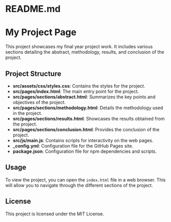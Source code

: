 # README.md

# My Project Page

This project showcases my final year project work. It includes various sections detailing the abstract, methodology, results, and conclusion of the project.

## Project Structure

- **src/assets/css/styles.css**: Contains the styles for the project.
- **src/pages/index.html**: The main entry point for the project.
- **src/pages/sections/abstract.html**: Summarizes the key points and objectives of the project.
- **src/pages/sections/methodology.html**: Details the methodology used in the project.
- **src/pages/sections/results.html**: Showcases the results obtained from the project.
- **src/pages/sections/conclusion.html**: Provides the conclusion of the project.
- **src/js/main.js**: Contains scripts for interactivity on the web pages.
- **_config.yml**: Configuration file for the GitHub Pages site.
- **package.json**: Configuration file for npm dependencies and scripts.

## Usage

To view the project, you can open the `index.html` file in a web browser. This will allow you to navigate through the different sections of the project.

## License

This project is licensed under the MIT License.